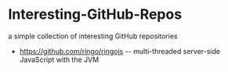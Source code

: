 # Interesting-GitHub-Repos
a simple collection of interesting GitHub repositories

- https://github.com/ringo/ringojs -- multi-threaded server-side JavaScript with the JVM
